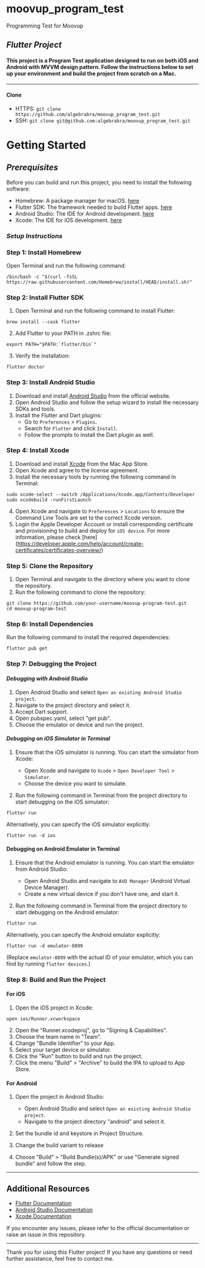# __moovup_program_test__

Programming Test for Moovup

## *Flutter Project*

#### This project is a Program Test application designed to run on both iOS and Android with MVVM design pattern. Follow the instructions below to set up your environment and build the project from scratch on a Mac.

------------------------

#### Clone
* HTTPS: ```git clone https://github.com/algebrabra/moovup_program_test.git```
* SSH: ```git clone git@github.com:algebrabra/moovup_program_test.git```

# Getting Started


## *Prerequisites*

Before you can build and run this project, you need to install the following software:

* Homebrew: A package manager for macOS. [here](https://brew.sh)
* Flutter SDK: The framework needed to build Flutter apps. [here](https://flutter.dev/docs)
* Android Studio: The IDE for Android development. [here](https://developer.android.com/studio)
* Xcode: The IDE for iOS development. [here](https://developer.apple.com/xcode/)

### *Setup Instructions*

### Step 1: Install Homebrew

Open Terminal and run the following command:

```
/bin/bash -c "$(curl -fsSL https://raw.githubusercontent.com/Homebrew/install/HEAD/install.sh)"
```

### Step 2: Install Flutter SDK

1. Open Terminal and run the following command to install Flutter:

```
brew install --cask flutter
```

2. Add Flutter to your PATH in .zshrc file:

```
export PATH="$PATH:`flutter/bin`"
```

3. Verify the installation:

```
flutter doctor
```

### Step 3: Install Android Studio

1. Download and install [Android Studio](https://developer.android.com/studio) from the official website.
2. Open Android Studio and follow the setup wizard to install the necessary SDKs and tools.
3. Install the Flutter and Dart plugins:
    - Go to `Preferences` > `Plugins`.
    - Search for `Flutter` and click `Install`.
    - Follow the prompts to install the Dart plugin as well.

### Step 4: Install Xcode

1. Download and install [Xcode](https://developer.apple.com/xcode/) from the Mac App Store.
2. Open Xcode and agree to the license agreement.
3. Install the necessary tools by running the following command in Terminal:

```
sudo xcode-select --switch /Applications/Xcode.app/Contents/Developer
sudo xcodebuild -runFirstLaunch
```

4. Open Xcode and navigate to `Preferences` > `Locations` to ensure the Command Line Tools are set to the correct Xcode version.
5. Login the Apple Developer Account or install corresponding certificate and provisioning to build and deploy for `iOS device`. For more information, please check [here] (https://developer.apple.com/help/account/create-certificates/certificates-overview/)

### Step 5: Clone the Repository

1. Open Terminal and navigate to the directory where you want to clone the repository.
2. Run the following command to clone the repository:

```
git clone https://github.com/your-username/moovup-program-test.git
cd moovup-program-test
```

### Step 6: Install Dependencies

Run the following command to install the required dependencies:

```
flutter pub get
```

### Step 7: Debugging the Project

#### *Debugging with Android Studio*

1. Open Android Studio and select `Open an existing Android Studio project`.
2. Navigate to the project directory and select it.
3. Accept Dart support.
4. Open pubspec.yaml, select "get pub".
5. Choose the emulator or device and run the project.

#### *Debugging on iOS Simulator in Terminal*

1. Ensure that the iOS simulator is running. You can start the simulator from Xcode:
   - Open Xcode and navigate to `Xcode` > `Open Developer Tool` > `Simulator`.
   - Choose the device you want to simulate.

2. Run the following command in Terminal from the project directory to start debugging on the iOS simulator:

```
flutter run
```

   Alternatively, you can specify the iOS simulator explicitly:

```
flutter run -d ios
```

#### Debugging on Android Emulator in Terminal

1. Ensure that the Android emulator is running. You can start the emulator from Android Studio:
   - Open Android Studio and navigate to `AVD Manager` (Android Virtual Device Manager).
   - Create a new virtual device if you don't have one, and start it.

2. Run the following command in Terminal from the project directory to start debugging on the Android emulator:

```
flutter run
```

   Alternatively, you can specify the Android emulator explicitly:

```
flutter run -d emulator-8899
```

   (Replace `emulator-8899` with the actual ID of your emulator, which you can find by running `flutter devices`.)

### Step 8: Build and Run the Project

#### For iOS

1. Open the iOS project in Xcode:

```
open ios/Runner.xcworkspace
```

2. Open the "Runner.xcodeproj", go to "Signing & Capabilities".
3. Choose the team name in "Team".
4. Change "Bundle Identifier" to your App.
5. Select your target device or simulator.
6. Click the "Run" button to build and run the project.
7. Click the menu "Build" > "Archive" to build the IPA to upload to App Store.

#### For Android

1. Open the project in Android Studio:
    - Open Android Studio and select `Open an existing Android Studio project`.
    - Navigate to the project directory "android" and select it.

2. Set the bundle id and keystore in Project Structure.
3. Change the build variant to release
4. Choose "Build" > "Build Bundle(s)/APK" or use "Generate signed bundle" and follow the step.

------------------------

## Additional Resources

- [Flutter Documentation](https://flutter.dev/docs)
- [Android Studio Documentation](https://developer.android.com/studio/intro)
- [Xcode Documentation](https://developer.apple.com/xcode/documentation/)

If you encounter any issues, please refer to the official documentation or raise an issue in this repository.

---

Thank you for using this Flutter project! If you have any questions or need further assistance, feel free to contact me.
